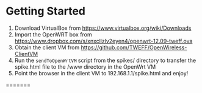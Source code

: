 # Getting Started
1. Download VirtualBox from https://www.virtualbox.org/wiki/Downloads
2. Import the OpenWRT box from https://www.dropbox.com/s/xnxcllzlv2eyen4/openwrt-12.09-tweff.ova
3. Obtain the client VM from https://github.com/TWEFF/OpenWireless-ClientVM 
4. Run the `sendToOpenWrtVM` script from the spikes/ directory to transfer the spike.html file to the /www directory in the OpenWrt VM
5. Point the browser in the client VM to 192.168.1.1/spike.html and enjoy!

=======
